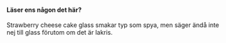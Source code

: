#### Läser ens någon det här?

Strawberry cheese cake glass smakar typ som spya, men säger ändå inte nej till glass förutom om det är lakris.
